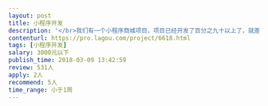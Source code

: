 ```yaml
---                
layout: post       
title: 小程序开发           
description: '</br>我们有一个小程序商城项目，项目已经开发了百分之九十以上了，就差一个计步功能没有开发，需要增加一个计步功能，用户每天的步行数量获得平台奖励的积分，目前前后端都有，小程序前端我们也做好了，就是需要后端给开发小程序做接口，需要JAVA技术人员。</br>'     
contenturl: https://pro.lagou.com/project/6618.html      
tags: [小程序开发]            
salary: 3000元以下          
publish_time: 2018-03-09 13:42:59         
review: 531人                   
apply: 2人                   
recommend: 5人                   
time_range: 小于1周              
---                 
```

